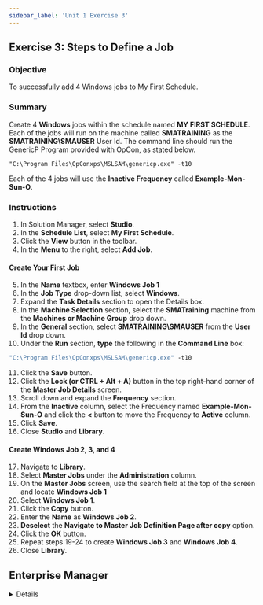 ```yaml
---
sidebar_label: 'Unit 1 Exercise 3'
---
```


## Exercise 3: Steps to Define a Job 

### Objective 

To successfully add 4 Windows jobs to My First Schedule.

### Summary

Create 4 **Windows** jobs within the schedule named **MY FIRST SCHEDULE**. Each of the jobs will run on the machine called **SMATRAINING** as the **SMATRAINING\SMAUSER** User Id. The command line should run the GenericP Program provided with OpCon, as stated below.

```"C:\Program Files\OpConxps\MSLSAM\genericp.exe" -t10```

Each of the 4 jobs will use the **Inactive Frequency** called **Example-Mon-Sun-O**.

### Instructions

1.	In Solution Manager, select **Studio**. 
2.	In the **Schedule List**, select **My First Schedule**.
3.	Click the **View** button in the toolbar.
4.	In the **Menu** to the right, select **Add Job**.

#### Create Your First Job

5.  In the **Name** textbox, enter **Windows Job 1**
6.  In the **Job Type** drop-down list, select **Windows**.
7.  Expand the **Task Details** section to open the Details box.
8.	In the **Machine Selection** section, select the **SMATraining** machine from the **Machines or Machine Group** drop down. 
9.	In the **General** section, select **SMATRAINING\SMAUSER** from the **User Id** drop down.
10.	Under the **Run** section, **type** the following in the **Command Line** box:
```cmd
"C:\Program Files\OpConxps\MSLSAM\genericp.exe" -t10
```
11.	Click the **Save** button.
12. Click the **Lock (or CTRL + Alt + A)** button in the top right-hand corner of the **Master Job Details** screen.
13. Scroll down and expand the **Frequency** section.
14.	From the **Inactive** column, select the Frequency named **Example-Mon-Sun-O** and click the **<** button to move the Frequency to **Active** column.
15. Click **Save**.
16. Close **Studio** and **Library**.

#### Create Windows Job 2, 3, and 4

17. Navigate to **Library**.
18. Select **Master Jobs** under the **Administration** column.
19. On the **Master Jobs** screen, use the search field at the top of the screen and locate **Windows Job 1** 
20. Select **Windows Job 1**.
21. Click the **Copy** button.
22. Enter the **Name** as **Windows Job 2**.
23. **Deselect** the **Navigate to Master Job Definition Page after copy** option.
24. Click the **OK** button.
25. Repeat steps 19-24 to create **Windows Job 3** and **Windows Job 4**.
26.	Close **Library**.

## Enterprise Manager

<details>

:::tip [Walkthrough Video - Unit 1 Exercise 3](../static/videobasic/U1E3.mp4)

:::

1.	Under the **Administration** topic, double-click on **Job Master**. 
2.	In the **Schedule** drop-down list, select **My First Schedule**.
3.	Click the **Add** button on the **Job Master** toolbar. 
4.	In the **Name** textbox, enter **Windows Job 1**.

#### In the **Job Properties** Section:
5.	In the **Job Type** drop-down list, select **Windows**.
6.	In the **Primary Machine** drop-down list, select the ```SMATraining``` machine. 
7.	In the **User ID** drop-down list, select ```SMATRAINING\SMAUSER```.
8.	In the **Command Line** box, type: 
```cmd
"C:\Program Files\OpConxps\MSLSAM\genericp.exe" -t10
```
9.	Click the **Save** button on the **Job Master** toolbar.
10.	Select the **Frequency** tab.   
11.	Within the **Frequency List** frame, click the **Add** button (located under the Frequency List).
12.	In the **Frequency Definition Wizard** pop-up window, select **Use Existing Frequency**.
13.	In the drop-down, select ```Example-Mon-Sun-O```.
14. Click **Next** and then **Finish**.
15. Use the **Copy** icon in the upper right-hand corner to create 3 more jobs that are identical to Windows Job 1. They will be called: **Windows Job 2**, **Windows Job 3**, and **Windows Job 4**
16.	Close the **Job Master**.

</details>
